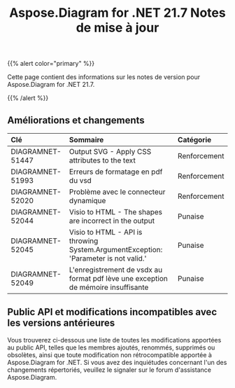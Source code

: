 ﻿---
title: Aspose.Diagram for .NET 21.7 Notes de mise à jour
type: docs
weight: 6
url: /fr/net/aspose-diagram-for-net-21-7-release-notes/
---
{{% alert color="primary" %}} 

Cette page contient des informations sur les notes de version pour Aspose.Diagram for .NET 21.7.

{{% /alert %}} 
## **Améliorations et changements**

|**Clé**|**Sommaire**|**Catégorie**|
|:- |:- |:- |
|DIAGRAMNET-51447|Output SVG - Apply CSS attributes to the text|Renforcement|
|DIAGRAMNET-51993|Erreurs de formatage en pdf du vsd|Renforcement|
|DIAGRAMNET-52020|Problème avec le connecteur dynamique|Renforcement|
|DIAGRAMNET-52044|Visio to HTML - The shapes are incorrect in the output|Punaise|
|DIAGRAMNET-52045|Visio to HTML - API is throwing System.ArgumentException: 'Parameter is not valid.'|Punaise|
|DIAGRAMNET-52049|L'enregistrement de vsdx au format pdf lève une exception de mémoire insuffisante|Punaise|

## **Public API et modifications incompatibles avec les versions antérieures**
Vous trouverez ci-dessous une liste de toutes les modifications apportées au public API, telles que les membres ajoutés, renommés, supprimés ou obsolètes, ainsi que toute modification non rétrocompatible apportée à Aspose.Diagram for .NET. Si vous avez des inquiétudes concernant l'un des changements répertoriés, veuillez le signaler sur le forum d'assistance Aspose.Diagram.





